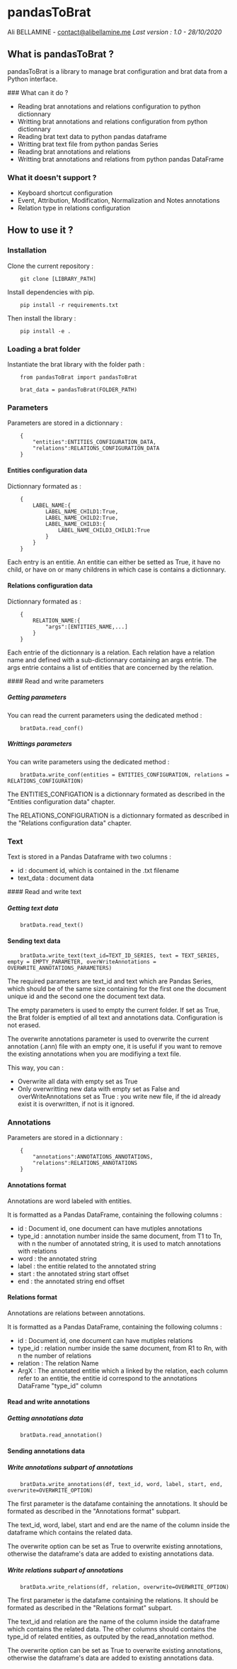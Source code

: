 # pandasToBrat

Ali BELLAMINE - contact@alibellamine.me
_Last version : 1.0 - 28/10/2020_

## What is pandasToBrat ?

pandasToBrat is a library to manage brat configuration and brat data from a Python interface.

### What can it do ?

- Reading brat annotations and relations configuration to python dictionnary
- Writting brat annotations and relations configuration from python dictionnary
- Reading brat text data to python pandas dataframe
- Writting brat text file from python pandas Series
- Reading brat annotations and relations 
- Writting brat annotations and relations from python pandas DataFrame

### What it doesn't support ?

- Keyboard shortcut configuration
- Event, Attribution, Modification, Normalization and Notes annotations
- Relation type in relations configuration

## How to use it ?

### Installation

Clone the current repository :
```
    git clone [LIBRARY_PATH]
```

Install dependencies with pip.

```
    pip install -r requirements.txt
```

Then install the library :

```
    pip install -e .
```

### Loading a brat folder

Instantiate the brat library with the folder path :

```
    from pandasToBrat import pandasToBrat

    brat_data = pandasToBrat(FOLDER_PATH)
```

### Parameters

Parameters are stored in a dictionnary :

```
    {
        "entities":ENTITIES_CONFIGURATION_DATA,
        "relations":RELATIONS_CONFIGURATION_DATA
    }
```

#### Entities configuration data

Dictionnary formated as :
```
    {
        LABEL_NAME:{
            LABEL_NAME_CHILD1:True,
            LABEL_NAME_CHILD2:True,
            LABEL_NAME_CHILD3:{
                LABEL_NAME_CHILD3_CHILD1:True
            }
        }
    }
```

Each entry is an entitie.
An entitie can either be setted as True, it have no child, or have on or many childrens in which case is contains a dictionnary.

#### Relations configuration data

Dictionnary formated as :
```
    {
        RELATION_NAME:{
            "args":[ENTITIES_NAME,...]
        }
    }
```

Each entrie of the dictionnary is a relation.
Each relation have a relation name and defined with a sub-dictionnary containing an args entrie.
The args entrie contains a list of entities that are concerned by the relation.

#### Read and write parameters

##### Getting parameters

You can read the current parameters using the dedicated method :

```
    bratData.read_conf()
```

##### Writtings parameters

You can write parameters using the dedicated method :

```
    bratData.write_conf(entities = ENTITIES_CONFIGURATION, relations = RELATIONS_CONFIGURATION)
```

The ENTITIES_CONFIGATION is a dictionnary formated as described in the "Entities configuration data" chapter.

The RELATIONS_CONFIGURATION is a dictionnary formated as described in the "Relations configuration data" chapter.

### Text

Text is stored in a Pandas Dataframe with two columns :
- id : document id, which is contained in the .txt filename
- text_data : document data

#### Read and write text

##### Getting text data

```
    bratData.read_text()
```

#### Sending text data

```
    bratData.write_text(text_id=TEXT_ID_SERIES, text = TEXT_SERIES, empty = EMPTY_PARAMETER, overWriteAnnotations = OVERWRITE_ANNOTATIONS_PARAMETERS)
```

The required parameters are text_id and text which are Pandas Series, which should be of the same size containing for the first one the document unique id and the second one the document text data.

The empty parameters is used to empty the current folder. If set as True, the Brat folder is emptied of all text and annotations data. Configuration is not erased.

The overwrite annotations parameter is used to overwrite the current annotation (.ann) file with an empty one, it is useful if you want to remove the existing annotations when you are modifiying a text file.

This way, you can :
- Overwrite all data with empty set as True
- Only overwritting new data with empty set as False and overWriteAnnotations set as True : you write new file, if the id already exist it is overwritten, if not is it ignored.

### Annotations

Parameters are stored in a dictionnary :

```
    {
        "annotations":ANNOTATIONS_ANNOTATIONS,
        "relations":RELATIONS_ANNOTATIONS
    }
```

#### Annotations format

Annotations are word labeled with entities.

It is formatted as a Pandas DataFrame, containing the following columns :
- id : Document id, one document can have mutiples annotations
- type_id : annotation number inside the same document, from T1 to Tn, with n the number of annotated string, it is used to match annotations with relations
- word : the annotated string
- label : the entitie related to the annotated string
- start : the annotated string start offset
- end : the annotated string end offset

#### Relations format

Annotations are relations between annotations.

It is formatted as a Pandas DataFrame, containing the following columns :
- id : Document id, one document can have mutiples relations
- type_id : relation number inside the same document, from R1 to Rn, with n the number of relations
- relation : The relation Name
- ArgX : The annotated entitie which a linked by the relation, each column refer to an entitie, the entitie id correspond to the annotations DataFrame "type_id" column

#### Read and write annotations


##### Getting annotations data

```
    bratData.read_annotation()
```

#### Sending annotations data


##### Write annotations subpart of annotations

```
    bratData.write_annotations(df, text_id, word, label, start, end, overwrite=OVERWRITE_OPTION)
```

The first parameter is the datafame containing the annotations.
It should be formated as described in the "Annotations format" subpart.

The text_id, word, label, start and end are the name of the column inside the dataframe which contains the related data.

The overwrite option can be set as True to overwrite existing annotations, otherwise the dataframe's data are added to existing annotations data.

##### Write relations subpart of annotations

```
    bratData.write_relations(df, relation, overwrite=OVERWRITE_OPTION)
```

The first parameter is the datafame containing the relations.
It should be formated as described in the "Relations format" subpart.

The text_id and relation are the name of the column inside the dataframe which contains the related data.
The other columns should contains the type_id of related entities, as outputed by the read_annotation method.

The overwrite option can be set as True to overwrite existing annotations, otherwise the dataframe's data are added to existing annotations data.